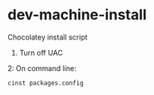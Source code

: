 dev-machine-install
===================

Chocolatey install script

1) Turn off UAC

2: On command line: 

    cinst packages.config
